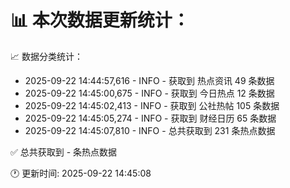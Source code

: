📊 本次数据更新统计：
==========================

📈 数据分类统计：
- 2025-09-22 14:44:57,616 - INFO - 获取到 热点资讯 49 条数据
- 2025-09-22 14:45:00,675 - INFO - 获取到 今日热点 12 条数据
- 2025-09-22 14:45:02,413 - INFO - 获取到 公社热帖 105 条数据
- 2025-09-22 14:45:05,274 - INFO - 获取到 财经日历 65 条数据
- 2025-09-22 14:45:07,810 - INFO - 总共获取到 231 条热点数据

✅ 总共获取到 - 条热点数据

🕐 更新时间: 2025-09-22 14:45:08
